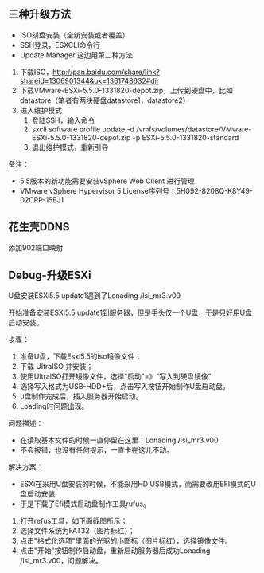 ## 三种升级方法
* ISO刻盘安装（全新安装或者覆盖）
* SSH登录，ESXCLI命令行
* Update Manager
  这边用第二种方法
1. 下载ISO，http://pan.baidu.com/share/link?shareid=1306901344&uk=1361748632#dir
2. 下载VMware-ESXi-5.5.0-1331820-depot.zip，上传到硬盘中，比如datastore（笔者有两块硬盘datastore1，datastore2）
3. 进入维护模式 
   1. 登陆SSH，输入命令
   2. sxcli software profile update -d /vmfs/volumes/datastore/VMware-ESXi-5.5.0-1331820-depot.zip -p ESXi-5.5.0-1331820-standard 
   3. 退出维护模式，重新引导

备注：
* 5.5版本的新功能需要安装vSphere Web Client 进行管理
* VMware vSphere Hypervisor 5 License序列号：5H092-8208Q-K8Y49-02CRP-15EJ1

## 花生壳DDNS
添加902端口映射

## Debug-升级ESXi
U盘安装ESXi5.5 update1遇到了Lonading /lsi_mr3.v00

开始准备安装ESXi5.5 update1到服务器，但是手头仅一个U盘，于是只好用U盘启动安装。

步骤：
1. 准备U盘，下载Esxi5.5的iso镜像文件；
2. 下载 UltraISO 并安装；
3. 使用UltraISO打开镜像文件，选择"启动"=》"写入到硬盘镜像"
4. 选择写入格式为USB-HDD+后，点击写入按钮开始制作U盘启动盘。
5. u盘制作完成后，插入服务器开始启动。
6. Loading时问题出现。

问题描述：
* 在读取基本文件的时候一直停留在这里：Lonading /lsi_mr3.v00
* 不会报错，也没有任何提示，一直卡在这儿不动。

解决方案：
* ESXi在采用U盘安装的时候，不能采用HD USB模式，而需要改用EFI模式的U盘启动安装
* 于是下载了Efi模式启动盘制作工具rufus。

1. 打开refus工具，如下面截图所示；
2. 选择文件系统为FAT32（图片标红）；
3. 点击"格式化选项"里面的光驱的小图标（图片标红），选择镜像文件。
4. 点击"开始"按钮制作启动盘，重新启动服务器后成功Lonading /lsi_mr3.v00，问题解决。
